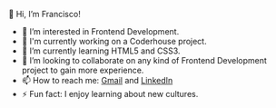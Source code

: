 👋 Hi, I’m Francisco!

- 👀 I’m interested in Frontend Development.
- 💪 I'm currently working on a Coderhouse project.
- 🌱 I’m currently learning HTML5 and CSS3.
- 💞️ I’m looking to collaborate on any kind of Frontend Development project to gain more experience.
- 📫 How to reach me: [Gmail](mailto:franciscociccone4@gmail.com) and [LinkedIn](https://www.linkedin.com/in/franciscociccone/)
- ⚡ Fun fact: I enjoy learning about new cultures.

<!---
franciccone/franciccone is a ✨ special ✨ repository because its `README.md` (this file) appears on your GitHub profile.
You can click the Preview link to take a look at your changes.
--->
